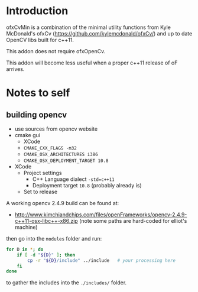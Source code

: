 # Introduction

ofxCvMin is a combination of the minimal utility functions from Kyle McDonald's ofxCv (https://github.com/kylemcdonald/ofxCv/) and up to date OpenCV libs built for c++11.

This addon does not require ofxOpenCv. 

This addon will become less useful when a proper c++11 release of oF arrives.

# Notes to self

## building opencv

* use sources from opencv website
* cmake gui
	* XCode
	* `CMAKE_CXX_FLAGS -m32`
	* `CMAKE_OSX_ARCHITECTURES i386`
	* `CMAKE_OSX_DEPLOYMENT_TARGET 10.8`
* XCode
	* Project settings
		* C++ Language dialect `-std=c++11`
		* Deployment target `10.8` (probably already is)
	* Set to release

A working opencv 2.4.9 build can be found at:
* http://www.kimchiandchips.com/files/openFrameworks/opencv-2.4.9-c++11-osx-libc++-x86.zip
(note some paths are hard-coded for elliot's machine)

then go into the `modules` folder and run:

```bash
for D in *; do
    if [ -d "${D}" ]; then
        cp -r "${D}/include" ../include   # your processing here
    fi
done
```

to gather the includes into the `./includes/` folder.